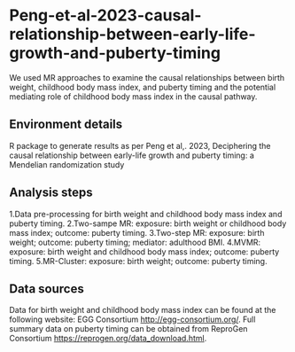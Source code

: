 # Peng-et-al-2023-causal-relationship-between-early-life-growth-and-puberty-timing
We used MR approaches to examine the causal relationships between birth weight, childhood body mass index, and puberty timing and the potential mediating role of childhood body mass index in the causal pathway.

## Environment details
R package to generate results as per Peng et al,. 2023, Deciphering the causal relationship between early-life growth and puberty timing: a Mendelian randomization study

## Analysis steps
1.Data pre-processing for birth weight and childhood body mass index and puberty timing.
2.Two-sampe MR: exposure: birth weight or childhood body mass index; outcome: puberty timing.
3.Two-step MR: exposure: birth weight; outcome: puberty timing; mediator: adulthood BMI.
4.MVMR: exposure: birth weight and childhood body mass index; outcome: puberty timing.
5.MR-Cluster: exposure: birth weight; outcome: puberty timing.

## Data sources
Data for birth weight and childhood body mass index can be found at the following website: EGG Consortium http://egg-consortium.org/. Full summary data on puberty timing can be obtained from ReproGen Consortium https://reprogen.org/data_download.html.
